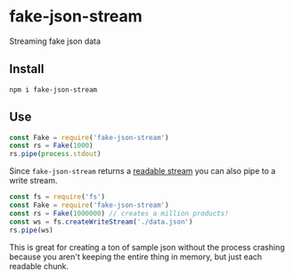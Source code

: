 # fake-json-stream
Streaming fake json data

## Install

`npm i fake-json-stream`

## Use

```javascript
const Fake = require('fake-json-stream')
const rs = Fake(1000)
rs.pipe(process.stdout)
```

Since `fake-json-stream` returns a [readable stream](https://nodejs.org/api/stream.html#stream_class_stream_readable) you can also pipe to a write stream.

```javascript
const fs = require('fs')
const Fake = require('fake-json-stream')
const rs = Fake(1000000) // creates a million products!
const ws = fs.createWriteStream('./data.json')
rs.pipe(ws)
```

This is great for creating a ton of sample json without the process crashing because you aren't keeping the entire thing in memory, but just each readable chunk.
